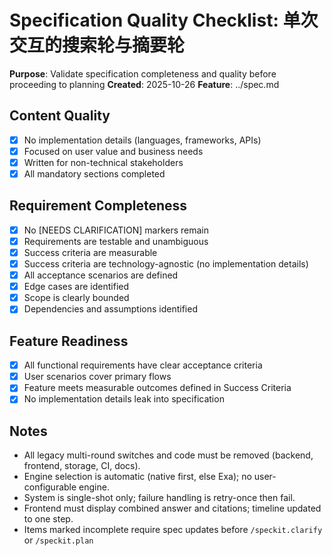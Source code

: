 # Specification Quality Checklist: 单次交互的搜索轮与摘要轮

**Purpose**: Validate specification completeness and quality before proceeding to planning
**Created**: 2025-10-26
**Feature**: ../spec.md

## Content Quality

- [x] No implementation details (languages, frameworks, APIs)
- [x] Focused on user value and business needs
- [x] Written for non-technical stakeholders
- [x] All mandatory sections completed

## Requirement Completeness

- [x] No [NEEDS CLARIFICATION] markers remain
- [x] Requirements are testable and unambiguous
- [x] Success criteria are measurable
- [x] Success criteria are technology-agnostic (no implementation details)
- [x] All acceptance scenarios are defined
- [x] Edge cases are identified
- [x] Scope is clearly bounded
- [x] Dependencies and assumptions identified

## Feature Readiness

- [x] All functional requirements have clear acceptance criteria
- [x] User scenarios cover primary flows
- [x] Feature meets measurable outcomes defined in Success Criteria
- [x] No implementation details leak into specification

## Notes

- All legacy multi-round switches and code must be removed (backend, frontend, storage, CI, docs).
- Engine selection is automatic (native first, else Exa); no user-configurable engine.
- System is single-shot only; failure handling is retry-once then fail.
- Frontend must display combined answer and citations; timeline updated to one step.
- Items marked incomplete require spec updates before `/speckit.clarify` or `/speckit.plan`

